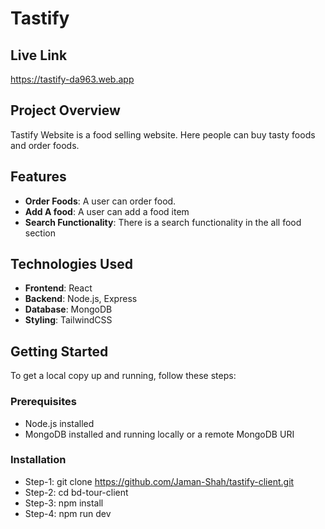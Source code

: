 # Tastify

## Live Link

https://tastify-da963.web.app

## Project Overview

Tastify Website is a food selling website. Here people can buy tasty foods and order foods.

## Features

- **Order Foods**: A user can order food.
- **Add A food**: A user can add a food item
- **Search Functionality**: There is a search functionality in the all food section

## Technologies Used

- **Frontend**: React
- **Backend**: Node.js, Express
- **Database**: MongoDB
- **Styling**: TailwindCSS

## Getting Started

To get a local copy up and running, follow these steps:

### Prerequisites

- Node.js installed
- MongoDB installed and running locally or a remote MongoDB URI

### Installation

- Step-1: git clone https://github.com/Jaman-Shah/tastify-client.git
- Step-2: cd bd-tour-client
- Step-3: npm install
- Step-4: npm run dev
